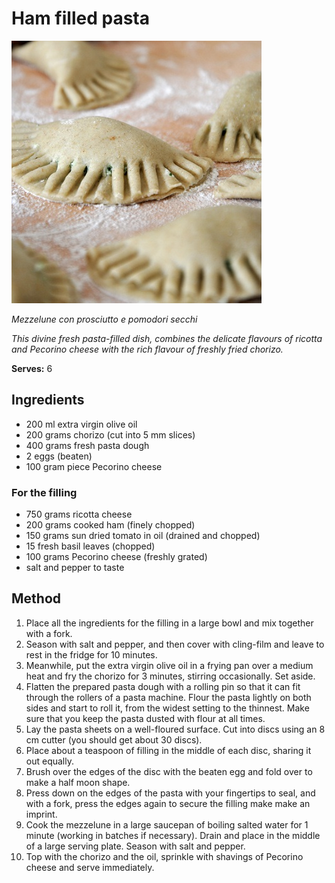 # Ham filled pasta

![Name](resources/ham-filled-pasta.jpg)

*Mezzelune con prosciutto e pomodori secchi*

*This divine fresh pasta-filled dish, combines the delicate flavours of ricotta and Pecorino cheese with the rich flavour of freshly fried chorizo.*

**Serves:** 6

## Ingredients
- 200 ml extra virgin olive oil
- 200 grams chorizo (cut into 5 mm slices)
- 400 grams fresh pasta dough
- 2 eggs (beaten)
- 100 gram piece Pecorino cheese

### For the filling
- 750 grams ricotta cheese
- 200 grams cooked ham (finely chopped)
- 150 grams sun dried tomato in oil (drained and chopped)
- 15 fresh basil leaves (chopped)
- 100 grams Pecorino cheese (freshly grated)
- salt and pepper to taste

## Method
1. Place all the ingredients for the filling in a large bowl and mix together with a fork.
1. Season with salt and pepper, and then cover with cling-film and leave to rest in the fridge for 10 minutes.
1. Meanwhile, put the extra virgin olive oil in a frying pan over a medium heat and fry the chorizo for 3 minutes, stirring occasionally. Set aside.
1. Flatten the prepared pasta dough with a rolling pin so that it can fit through the rollers of a pasta machine. Flour the pasta lightly on both sides and start to roll it, from the widest setting to the thinnest. Make sure that you keep the pasta dusted with flour at all times.
1. Lay the pasta sheets on a well-floured surface. Cut into discs using an 8 cm cutter (you should get about 30 discs).
1. Place about a teaspoon of filling in the middle of each disc, sharing it out equally.
1. Brush over the edges of the disc with the beaten egg and fold over to make a half moon shape.
1. Press down on the edges of the pasta with your fingertips to seal, and with a fork, press the edges again to secure the filling make make an imprint.
1. Cook the mezzelune in a large saucepan of boiling salted water for 1 minute (working in batches if necessary). Drain and place in the middle of a large serving plate. Season with salt and pepper.
1. Top with the chorizo and the oil, sprinkle with shavings of Pecorino cheese and serve immediately.